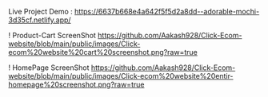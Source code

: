 Live Project Demo : https://6637b668e4a642f5f5d2a8dd--adorable-mochi-3d35cf.netlify.app/

!
Product-Cart ScreenShot
https://github.com/Aakash928/Click-Ecom-website/blob/main/public/images/Click-ecom%20website%20cart%20screenshot.png?raw=true

!
HomePage ScreenShot
https://github.com/Aakash928/Click-Ecom-website/blob/main/public/images/Click-ecom%20website%20entir-homepage%20screenshot.png?raw=true
